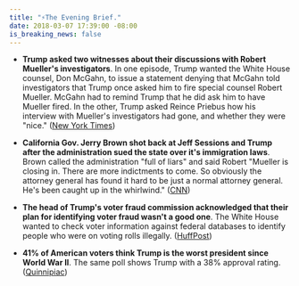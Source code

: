 ```yaml
---
title: "⚡️The Evening Brief."
date: 2018-03-07 17:39:00 -08:00
is_breaking_news: false
---
```


* **Trump asked two witnesses about their discussions with Robert Mueller's investigators**. In one episode, Trump wanted the White House counsel, Don McGahn, to issue a statement denying that McGahn told investigators that Trump once asked him to fire special counsel Robert Mueller. McGahn had to remind Trump that he did ask him to have Mueller fired. In the other, Trump asked Reince Priebus how his interview with Mueller's investigators had gone, and whether they were "nice." ([New York Times](https://www.nytimes.com/2018/03/07/us/politics/trump-witnesses-special-counsel-priebus-mcgahn.html))

* **California Gov. Jerry Brown shot back at Jeff Sessions and Trump after the administration sued the state over it's immigration laws**. Brown called the administration "full of liars" and said Robert "Mueller is closing in. There are more indictments to come. So obviously the attorney general has found it hard to be just a normal attorney general. He's been caught up in the whirlwind." ([CNN](https://www.cnn.com/2018/03/07/politics/jerry-brown-fires-back-jeff-sessions-donald-trump-mueller/index.html))

* **The head of Trump's voter fraud commission acknowledged that their plan for identifying voter fraud wasn't a good one**. The White House wanted to check voter information against federal databases to identify people who were on voting rolls illegally. ([HuffPost](https://www.huffingtonpost.com/entry/kris-kobach-voter-fraud_us_5aa001eee4b002df2c5fc54a))

* **41% of American voters think Trump is the worst president since World War II**. The same poll shows Trump with a 38% approval rating. ([Quinnipiac](https://poll.qu.edu/national/release-detail?ReleaseID=2526))